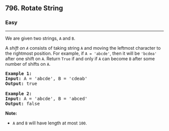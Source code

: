 <h2>796. Rotate String</h2><h3>Easy</h3><hr><div bis_skin_checked="1"><p>We are given two strings, <code>A</code> and <code>B</code>.</p>

<p>A <em>shift on <code>A</code></em> consists of taking string <code>A</code> and moving the leftmost character to the rightmost position. For example, if <code>A = 'abcde'</code>, then it will be <code>'bcdea'</code> after one shift on <code>A</code>. Return <code>True</code> if and only if <code>A</code> can become <code>B</code> after some number of shifts on <code>A</code>.</p>

<pre><strong>Example 1:</strong>
<strong>Input:</strong> A = 'abcde', B = 'cdeab'
<strong>Output:</strong> true

<strong>Example 2:</strong>
<strong>Input:</strong> A = 'abcde', B = 'abced'
<strong>Output:</strong> false
</pre>

<p><strong>Note:</strong></p>

<ul>
	<li><code>A</code> and <code>B</code> will have length at most <code>100</code>.</li>
</ul>
</div>